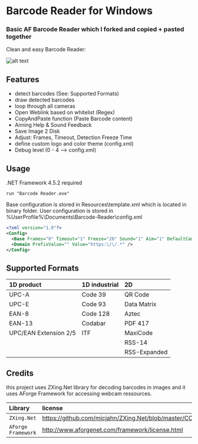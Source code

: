 # Barcode Reader for Windows

### Basic AF Barcode Reader which I forked and copied + pasted together

Clean and easy Barcode Reader:

![alt text](https://github.com/pieewiee/QR-Code-Reader/blob/master/Examaple.png)

## Features

- detect barcodes (See: Supported Formats)
- draw detected barcodes
- loop through all cameras
- Open Weblink based on whitelist (Regex)
- CopyAndPaste function (Paste Barcode content)
- Aiming Help & Sound Feedback
- Save Image 2 Disk
- Adjust: Frames, Timeout, Detection Freeze Time
- define custom logo and color theme (config.xml)
- Debug level (0 - 4 --> config.xml)

## Usage

.NET Framework 4.5.2 required

```
run "Barcode Reader.exe"
```

Base configuration is stored in Resources\template.xml which is located in binary folder. User configuration is stored in %UserProfile%\Documents\Barcode-Reader\config.xml

```xml
<?xml version="1.0"?>
<Config>
  <Base Frames="0" Timeout="1" Freeze="20" Sound="1" Aim="1" DefaultCam="0" Debug="0" Color="FF1A347F" Logo="Resources\logo.png" />
  <Domain PrefixValue="" Value="https:\/\/.*" />
</Config>
```

## Supported Formats

| 1D product            | 1D industrial | 2D           |
| :-------------------- | :------------ | :----------- |
| UPC-A                 | Code 39       | QR Code      |
| UPC-E                 | Code 93       | Data Matrix  |
| EAN-8                 | Code 128      | Aztec        |
| EAN-13                | Codabar       | PDF 417      |
| UPC/EAN Extension 2/5 | ITF           | MaxiCode     |
|                       |               | RSS-14       |
|                       |               | RSS-Expanded |

## Credits

this project uses ZXing&#46;Net library for decoding barcodes in images and it uses AForge Framework for accessing webcam ressources.

| Library            | license                                                  |
| :----------------- | :------------------------------------------------------- |
| `ZXing.Net`        | https://github.com/micjahn/ZXing.Net/blob/master/COPYING |
| `AForge Framework` | http://www.aforgenet.com/framework/license.html          |
